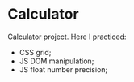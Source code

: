 # Calculator

Calculator project. Here I practiced:
- CSS grid;
- JS DOM manipulation;
- JS float number precision;
